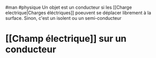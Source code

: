#man #physique 
Un objet est un conducteur si les [[Charge electrique|Charges éléctriques]] poeuvent se déplacer librement à la surface.
Sinon, c'est un isolent ou un semi-conducteur
# [[Champ électrique]] sur un conducteur